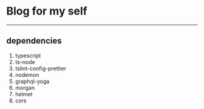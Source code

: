 # Blog for my self
---

## dependencies
  1. typescript
  2. ts-node
  3. tslint-config-prettier
  4. nodemon
  5. graphql-yoga
  6. morgan
  7. helmet
  8. cors